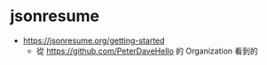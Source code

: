 # jsonresume

- https://jsonresume.org/getting-started
  - 從 https://github.com/PeterDaveHello 的 Organization 看到的
